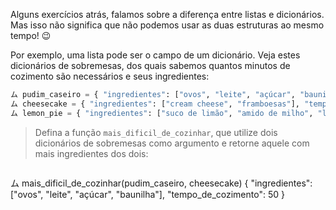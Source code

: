 Alguns exercícios atrás, falamos sobre a diferença entre listas e dicionários. Mas isso não significa que não podemos usar as duas estruturas ao mesmo tempo! :wink:

Por exemplo, uma lista pode ser o campo de um dicionário. Veja estes dicionários de sobremesas, dos quais sabemos quantos minutos de cozimento são necessários e seus ingredientes:


```python
ム pudim_caseiro = { "ingredientes": ["ovos", "leite", "açúcar", "baunilha"], "tempo_de_cozimento": 50 }
ム cheesecake = { "ingredientes": ["cream cheese", "framboesas"], "tempo_de_cozimento": 80 }
ム lemon_pie = { "ingredientes": ["suco de limão", "amido de milho", "leite", "ovos"], "tempo_de_cozimento": 65 }
```


> Defina a função `mais_dificil_de_cozinhar`, que utilize dois dicionários de sobremesas como argumento e retorne aquele com mais ingredientes dos dois:

> ``` python
ム mais_dificil_de_cozinhar(pudim_caseiro, cheesecake)
{ "ingredientes": ["ovos", "leite", "açúcar", "baunilha"], "tempo_de_cozimento": 50 }
```

